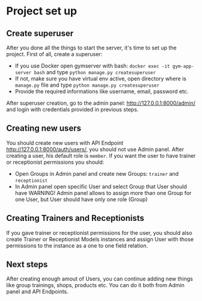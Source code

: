 # Project set up

## Create superuser
After you done all the things to start the server, it's time to set up the project.
First of all, create a superuser:
- If you use Docker open gymserver with bash: `docker exec -it gym-app-server bash` and type `python manage.py createsuperuser`
- If not, make sure you have virtual env active, open directory where is `manage.py` file and type `python manage.py createsuperuser`
- Provide the required informations like username, email, password etc.

After superuser creation, go to the admin panel: http://127.0.0.1:8000/admin/ and login with credentials provided in previous steps.

## Creating new users

You should create new users with API Endpoint http://127.0.0.1:8000/auth/users/, you should not use Admin panel.
After creating a user, his default role is `member`. If you want the user to have trainer or receptionist permissions you should:
- Open Groups in Admin panel and create new Groups: `trainer` and `receptionist`
- In Admin panel open specific User and select Group that User should have
WARNING! Admin panel allows to assign more than one Group for one User, but User should have only one role (Group)

## Creating Trainers and Receptionists

If you gave trainer or receptionist permissions for the user, you should also create Trainer or Receptionist Models instances and assign User with those permissions to the instance as a one to one field relation.

## Next steps

After creating enough amout of Users, you can continue adding new things like group trainings, shops, products etc.
You can do it both from Admin panel and API Endpoints.